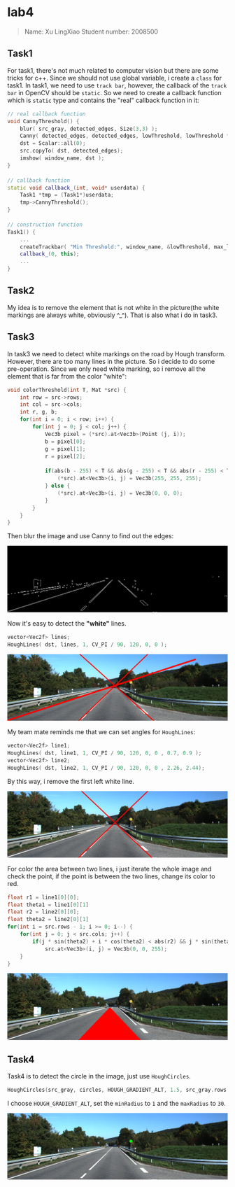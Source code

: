 # lab4
> Name: Xu LingXiao 
> Student number: 2008500

## Task1
For task1, there's not much related to computer vision but there are some tricks for c++.
Since we should not use global variable, i create a `class` for task1. In task1, we need to use `track bar`, however, the callback of the `track bar` in OpenCV should be `static`. So we need to create a callback function which is `static` type and contains the "real" callback function in it:

```c++
// real callback function
void CannyThreshold() {
    blur( src_gray, detected_edges, Size(3,3) );
    Canny( detected_edges, detected_edges, lowThreshold, lowThreshold * ratio, kernel_size );
    dst = Scalar::all(0);
    src.copyTo( dst, detected_edges);
    imshow( window_name, dst );
}

// callback function
static void callback_(int, void* userdata) {
    Task1 *tmp = (Task1*)userdata;
    tmp->CannyThreshold(); 
}

// construction function
Task1() {
    ...
    createTrackbar( "Min Threshold:", window_name, &lowThreshold, max_lowThreshold, callback_, this);
    callback_(0, this);
    ...
}
```

## Task2
My idea is to remove the element that is not white in the picture(the white markings are always white, obviously ^_^). That is also what i do in task3.

## Task3
In task3 we need to detect white markings on the road by Hough transform. However, there are too many lines in the picture. So i decide to do some pre-operation. Since we only need white marking, so i remove all the element that is far from the color "white":

```c++
void colorThreshold(int T, Mat *src) {
    int row = src->rows;
    int col = src->cols;
    int r, g, b;
    for(int i = 0; i < row; i++) {
        for(int j = 0; j < col; j++) {
            Vec3b pixel = (*src).at<Vec3b>(Point (j, i));
            b = pixel[0];
            g = pixel[1];
            r = pixel[2];
    
            if(abs(b - 255) < T && abs(g - 255) < T && abs(r - 255) < T ) {
                (*src).at<Vec3b>(i, j) = Vec3b(255, 255, 255);
            } else {
                (*src).at<Vec3b>(i, j) = Vec3b(0, 0, 0);
            }
        }
    }
}
```

Then blur the image and use Canny to find out the edges:

![](./img/dst_screenshot_13.04.2022.png)

Now it's easy to detect the **"white"** lines.

```c++
vector<Vec2f> lines;
HoughLines( dst, lines, 1, CV_PI / 90, 120, 0, 0 );
```
![](img/line_screenshot_13.04.2022.png)

My team mate reminds me that we can set angles for `HoughLines`:

```c++
vector<Vec2f> line1;
HoughLines( dst, line1, 1, CV_PI / 90, 120, 0, 0 , 0.7, 0.9 );
vector<Vec2f> line2;
HoughLines( dst, line2, 1, CV_PI / 90, 120, 0, 0 , 2.26, 2.44);
```

By this way, i remove the first left white line.

![](./img/line_screenshot_13.04.2022_1.png)

For color the area between two lines, i just iterate the whole image and check the point, if the point is between the two lines, change its color to red.

```c++
float r1 = line1[0][0]; 
float theta1 = line1[0][1]
float r2 = line2[0][0];
float theta2 = line2[0][1]
for(int i = src.rows - 1; i >= 0; i--) {
    for(int j = 0; j < src.cols; j++) {
        if(j * sin(theta2) + i * cos(theta2) < abs(r2) && j * sin(theta1) + i * cos(theta1) > r1)
            src.at<Vec3b>(i, j) = Vec3b(0, 0, 255);
    }
}
```

![](./img/line_screenshot_13.04.2022_2.png)

## Task4
Task4 is to detect the circle in the image, just use `HoughCircles`.

```c++
HoughCircles(src_gray, circles, HOUGH_GRADIENT_ALT, 1.5, src_gray.rows / 16, 500, 0.8, 1, 30);
```

I choose `HOUGH_GRADIENT_ALT`, set the `minRadius` to `1` and the `maxRadius` to `30`.

![](./img/detected%20circles_screenshot_13.04.2022.png)